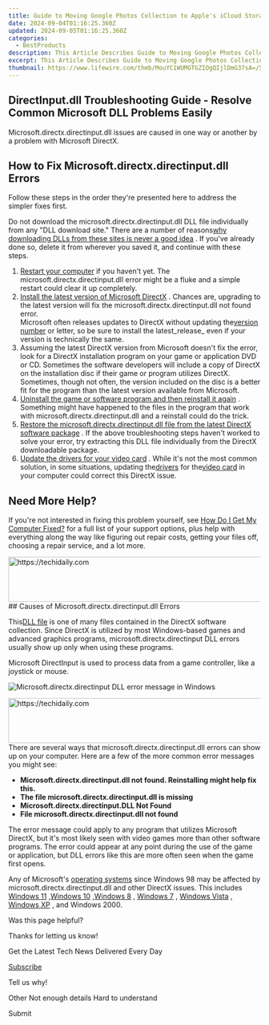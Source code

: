 ```yaml
---
title: Guide to Moving Google Photos Collection to Apple's iCloud Storage
date: 2024-09-04T01:16:25.360Z
updated: 2024-09-05T01:16:25.360Z
categories:
  - BestProducts
description: This Article Describes Guide to Moving Google Photos Collection to Apple's iCloud Storage
excerpt: This Article Describes Guide to Moving Google Photos Collection to Apple's iCloud Storage
thumbnail: https://www.lifewire.com/thmb/MouYC1WUMGTGZIOgQIjlDmG37sA=/540x405/filters:no_upscale():max_bytes(150000):strip_icc():format(webp)/apple-icloud-photos-da26bb8f7f6c40ac9b4ec77af5a807d0.png
---
```


## DirectInput.dll Troubleshooting Guide - Resolve Common Microsoft DLL Problems Easily
 Microsoft.directx.directinput.dll issues are caused in one way or another by a problem with Microsoft DirectX.  

## How to Fix Microsoft.directx.directinput.dll Errors

 Follow these steps in the order they're presented here to address the simpler fixes first.

 Do not download the microsoft.directx.directinput.dll DLL file individually from any "DLL download site." There are a number of reasons[why downloading DLLs from these sites is never a good idea](https://www.lifewire.com/important-reasons-not-to-download-dll-files-2624455) . If you've already done so, delete it from wherever you saved it, and continue with these steps.

1. [Restart your computer](https://www.lifewire.com/how-to-reboot-a-computer-2624568) if you haven't yet. The microsoft.directx.directinput.dll error might be a fluke and a simple restart could clear it up completely.
2. [Install the latest version of Microsoft DirectX](https://www.lifewire.com/how-to-download-install-directx-2624489) . Chances are, upgrading to the latest version will fix the microsoft.directx.directinput.dll not found error.  
 Microsoft often releases updates to DirectX without updating the[version number](https://www.lifewire.com/version-number-2626043) or letter, so be sure to install the latest_release_ even if your version is technically the same.
3. Assuming the latest DirectX version from Microsoft doesn't fix the error, look for a DirectX installation program on your game or application DVD or CD. Sometimes the software developers will include a copy of DirectX on the installation disc if their game or program utilizes DirectX.  
 Sometimes, though not often, the version included on the disc is a better fit for the program than the latest version available from Microsoft.
4. [Uninstall the game or software program and then reinstall it again](https://www.lifewire.com/what-is-the-proper-way-to-reinstall-a-software-program-2624478) . Something might have happened to the files in the program that work with microsoft.directx.directinput.dll and a reinstall could do the trick.
5. [Restore the microsoft.directx.directinput.dll file from the latest DirectX software package](https://www.lifewire.com/how-to-restore-a-missing-directx-dll-file-2624516) . If the above troubleshooting steps haven't worked to solve your error, try extracting this DLL file individually from the DirectX downloadable package.
6. [Update the drivers for your video card](https://www.lifewire.com/how-to-update-drivers-in-windows-2619214) . While it's not the most common solution, in some situations, updating the[drivers](https://www.lifewire.com/what-is-a-device-driver-2625796) for the[video card](https://www.lifewire.com/what-is-a-video-card-2618161) in your computer could correct this DirectX issue.

## Need More Help?

 If you're not interested in fixing this problem yourself, see [How Do I Get My Computer Fixed?](https://www.lifewire.com/how-do-i-get-my-computer-fixed-2625167) for a full list of your support options, plus help with everything along the way like figuring out repair costs, getting your files off, choosing a repair service, and a lot more.

<!-- affiliate ads begin -->
<a href="https://appsumo.8odi.net/c/5597632/2111968/7443" target="_top" id="2111968">
  <img src="//a.impactradius-go.com/display-ad/7443-2111968" border="0" alt="https://techidaily.com" width="728" height="90"/>
</a>
<img height="0" width="0" src="https://appsumo.8odi.net/i/5597632/2111968/7443" style="position:absolute;visibility:hidden;" border="0" />
<!-- affiliate ads end -->
## Causes of Microsoft.directx.directinput.dll Errors

 This[DLL file](https://www.lifewire.com/what-is-a-dll-file-2625852) is one of many files contained in the DirectX software collection. Since DirectX is utilized by most Windows-based games and advanced graphics programs, microsoft.directx.directinput DLL errors usually show up only when using these programs.

 Microsoft DirectInput is used to process data from a game controller, like a joystick or mouse.

![Microsoft.directx.directinput DLL error message in Windows](https://www.lifewire.com/thmb/6aDqCXaZQCAq9xdpHdArkVnKeBU=/1500x0/filters:no_upscale():max_bytes(150000):strip_icc():format(webp)/microsoft-directx-directinput-dll-error-message-5a8d6c23a18d9e00377a61ed.png)

<!-- affiliate ads begin -->
<a href="https://appsumo.8odi.net/c/5597632/2031472/7443" target="_top" id="2031472">
  <img src="//a.impactradius-go.com/display-ad/7443-2031472" border="0" alt="https://techidaily.com" width="728" height="90"/>
</a>
<img height="0" width="0" src="https://appsumo.8odi.net/i/5597632/2031472/7443" style="position:absolute;visibility:hidden;" border="0" />
<!-- affiliate ads end -->
 There are several ways that microsoft.directx.directinput.dll errors can show up on your computer. Here are a few of the more common error messages you might see:

* **Microsoft.directx.directinput.dll not found. Reinstalling might help fix this.**
* **The file microsoft.directx.directinput.dll is missing**
* **Microsoft.directx.directinput.DLL Not Found**
* **File microsoft.directx.directinput.dll not found**

 The error message could apply to any program that utilizes Microsoft DirectX, but it's most likely seen with video games more than other software programs. The error could appear at any point during the use of the game or application, but DLL errors like this are more often seen when the game first opens.

 Any of Microsoft's [operating systems](https://www.lifewire.com/operating-systems-2625912) since Windows 98 may be affected by microsoft.directx.directinput.dll and other DirectX issues. This includes [Windows 11](https://www.lifewire.com/windows-11-5188930) ,[Windows 10](https://www.lifewire.com/windows-10-2626217) ,[Windows 8](https://www.lifewire.com/windows-8-2626235) , [Windows 7](https://www.lifewire.com/windows-7-2626265) , [Windows Vista](https://www.lifewire.com/windows-vista-2626311) , [Windows XP](https://www.lifewire.com/windows-xp-2626354) , and Windows 2000.

Was this page helpful?

Thanks for letting us know!

 Get the Latest Tech News Delivered Every Day

[Subscribe](https://www.lifewire.com/#)

Tell us why!

 Other  Not enough details  Hard to understand

 Submit

<ins class="adsbygoogle"
     style="display:block"
     data-ad-format="autorelaxed"
     data-ad-client="ca-pub-7571918770474297"
     data-ad-slot="1223367746"></ins>



<ins class="adsbygoogle"
     style="display:block"
     data-ad-client="ca-pub-7571918770474297"
     data-ad-slot="8358498916"
     data-ad-format="auto"
     data-full-width-responsive="true"></ins>


